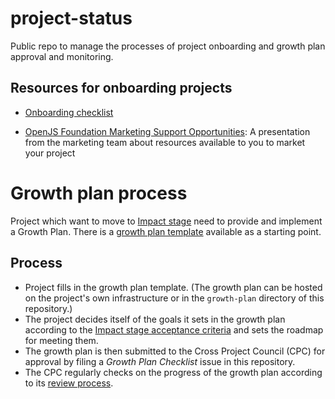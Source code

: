 # project-status

Public repo to manage the processes of project onboarding and growth plan approval and monitoring.

## Resources for onboarding projects

* [Onboarding checklist](https://github.com/openjs-foundation/cross-project-council/blob/HEAD/PROJECT_PROGRESSION.md#onboarding-checklist)

* [OpenJS Foundation Marketing Support Opportunities](https://docs.google.com/presentation/d/1xWsohwo-SwKjR-GuThi0BVwz3ni7KLp3vIBTuAbMQRY/edit#slide=id.g5ce6a1b7ed_5_14): A presentation from the marketing team about resources available to you to market your project 

# Growth plan process

Project which want to move to [Impact stage](https://github.com/openjs-foundation/cross-project-council/blob/HEAD/PROJECT_PROGRESSION.md#impact-stage) need to provide and implement a Growth Plan. There is a [growth plan template](GROWTH_PLAN_TEMPLATE.md) available as a starting point.

## Process

* Project fills in the growth plan template. (The growth plan can be hosted on the project's own infrastructure or in the `growth-plan` directory of this repository.)
* The project decides itself of the goals it sets in the growth plan according to the [Impact stage acceptance criteria](https://github.com/openjs-foundation/cross-project-council/blob/HEAD/PROJECT_PROGRESSION.md#impact-stage) and sets the roadmap for meeting them.
* The growth plan is then submitted to the Cross Project Council (CPC) for approval by filing a _Growth Plan Checklist_ issue in this repository.
* The CPC regularly checks on the progress of the growth plan according to its [review process](https://github.com/openjs-foundation/cross-project-council/blob/HEAD/PROJECT_PROGRESSION.md#iv-annual-review-process).

